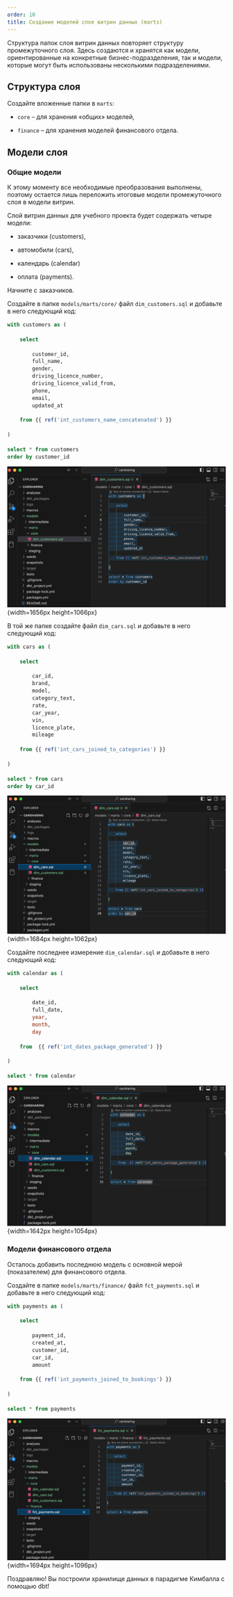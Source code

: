 ```yaml
---
order: 10
title: Создание моделей слоя витрин данных (marts)
---
```


Структура папок слоя витрин данных повторяет структуру промежуточного слоя. Здесь создаются и хранятся как модели, ориентированные на конкретные бизнес-подразделения, так и модели, которые могут быть использованы несколькими подразделениями.

## Структура слоя

Создайте вложенные папки в  `marts`:

-  `core` – для хранения «общих» моделей,

-  `finance` – для хранения моделей финансового отдела.

## Модели слоя

### Общие модели

К этому моменту все необходимые преобразования  выполнены, поэтому остается лишь переложить итоговые модели промежуточного слоя в модели витрин.

Слой витрин данных для учебного проекта будет содержать четыре модели:

-  заказчики (customers),

-  автомобили (cars),

-  календарь (calendar)

-  оплата  (payments).

Начните с заказчиков.

Создайте в папке `models/marts/core/` файл `dim_customers.sql` и добавьте в него следующий код:

```sql
with customers as (

    select

        customer_id, 
        full_name, 
        gender, 
        driving_licence_number, 
        driving_licence_valid_from, 
        phone, 
        email, 
        updated_at

    from {{ ref('int_customers_name_concatenated') }}

)

select * from customers
order by customer_id
```

![](./sozdanie-modeley-sloya-vitrin-dannykh-marts.png "Рисунок №. Витрина Заказчики"){width=1656px height=1066px}

В той же папке создайте файл `dim_cars.sql` и добавьте в него следующий код:

```sql
with cars as (

    select

        car_id, 
        brand, 
        model, 
        category_text, 
        rate, 
        car_year, 
        vin, 
        licence_plate, 
        mileage

    from {{ ref('int_cars_joined_to_categories') }}

)

select * from cars
order by car_id
```

![](./sozdanie-modeley-sloya-vitrin-dannykh-marts-2.png "Рисунок №. Витрина Автомобили"){width=1684px height=1062px}

Создайте последнее измерение `dim_calendar.sql` и добавьте в него следующий код:

```sql
with calendar as (

	select

		date_id,
		full_date,
		year,
		month,
		day

	from  {{ ref('int_dates_package_generated') }}

)

select * from calendar
```

![](./sozdanie-modeley-sloya-vitrin-dannykh-marts-3.png "Рисунок №. Витрина Календарь"){width=1642px height=1054px}

### Модели финансового отдела

Осталось добавить последнюю модель с основной мерой (показателем) для финансового отдела.

Создайте в папке `models/marts/finance/` файл `fct_payments.sql` и добавьте в него следующий код:

```sql
with payments as (

    select 

        payment_id, 
        created_at, 
        customer_id,
        car_id, 
        amount

    from {{ ref('int_payments_joined_to_bookings') }}

)

select * from payments
```

![](./sozdanie-modeley-sloya-vitrin-dannykh-marts-4.png "Рисунок №. Витрина Оплата"){width=1694px height=1096px}

Поздравляю! Вы построили хранилище данных в парадигме Кимбалла с помощью dbt!


